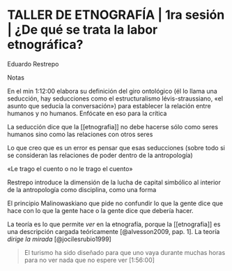 # TALLER DE ETNOGRAFÍA | 1ra sesión | ¿De qué se trata la labor etnográfica?
Eduardo Restrepo

Notas

En el min 1:12:00 elabora su definición del giro ontológico (él lo llama una seducción, hay seducciones como el estructuralismo lévis-straussiano, «el asunto que seducía la conversación») para establecer la relación entre humanos y no humanos. Enfócate en eso para la crítica

La seducción dice que la [[etnografia]] no debe hacerse sólo como seres humanos sino como las relaciones con otros seres

Lo que creo que es un error es pensar que esas seducciones (sobre todo si se consideran las relaciones de poder dentro de la antropología)

«Le trago el cuento o no le trago el cuento»

Restrepo introduce la dimensión de la lucha de capital simbólico al interior de la antropología como disciplina, como una forma

El principio Malinowaskiano que pide no confundir lo que la gente dice que hace con lo que la gente hace o la gente dice que debería hacer.

La teoría es lo que permite *ver* en la etnografía, porque la [[etnografia]] es una descripción cargada teóricamente [@alvesson2009, pap. 1]. La teoría *dirige la mirada* [@jocilesrubio1999]

>El turismo ha sido diseñado para que uno vaya durante muchas horas para no ver nada que no espere ver [1:56:00]


